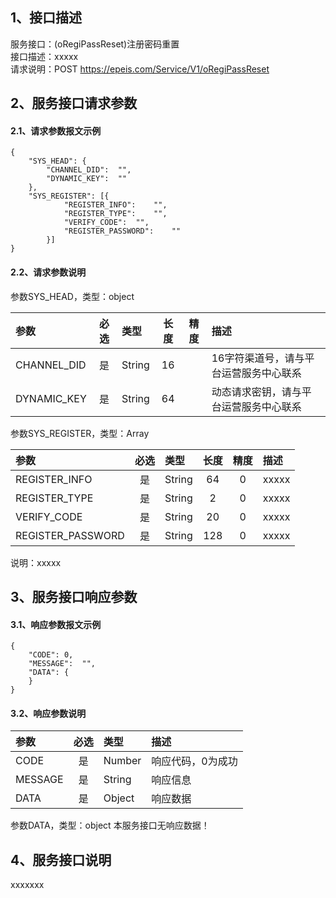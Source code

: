 ## 1、接口描述  
服务接口：(oRegiPassReset)注册密码重置  
接口描述：xxxxx  
请求说明：POST https://epeis.com/Service/V1/oRegiPassReset  
  
## 2、服务接口请求参数  
#### 2.1、请求参数报文示例  
~~~  
{
	"SYS_HEAD":	{
		"CHANNEL_DID":	"",
		"DYNAMIC_KEY":	""
	},
	"SYS_REGISTER":	[{
			"REGISTER_INFO":	"",
			"REGISTER_TYPE":	"",
			"VERIFY_CODE":	"",
			"REGISTER_PASSWORD":	""
		}]
}  
~~~  
#### 2.2、请求参数说明  
参数SYS_HEAD，类型：object  
  
| 参数 | 必选 | 类型 | 长度 | 精度 | 描述 |  
| :----------------- | :----: | :-------- | :----: | :----: | :---------------- |  
| CHANNEL_DID | 是 | String | 16 |   | 16字符渠道号，请与平台运营服务中心联系 |  
| DYNAMIC_KEY | 是 | String | 64 |   | 动态请求密钥，请与平台运营服务中心联系 |  
  
参数SYS_REGISTER，类型：Array  
  
| 参数              | 必选 | 类型     | 长度 | 精度 | 描述             |  
| :----------------- | :----: | :-------- | :----: | :----: | :---------------- |  
| REGISTER_INFO |  是  | String   | 64 | 0 | xxxxx |  
| REGISTER_TYPE |  是  | String   | 2 | 0 | xxxxx |  
| VERIFY_CODE |  是  | String   | 20 | 0 | xxxxx |  
| REGISTER_PASSWORD |  是  | String   | 128 | 0 | xxxxx |  
  
说明：xxxxx  
  
## 3、服务接口响应参数  
#### 3.1、响应参数报文示例  
~~~  
{
	"CODE":	0,
	"MESSAGE":	"",
	"DATA":	{
	}
}  
~~~  
#### 3.2、响应参数说明  
  
| 参数              | 必选 | 类型     | 描述             |  
| :----------------- | :----: | :-------- | :---------------- |  
| CODE | 是 | Number | 响应代码，0为成功 |  
| MESSAGE | 是 | String | 响应信息 |  
| DATA | 是 | Object | 响应数据 |  
  
参数DATA，类型：object 本服务接口无响应数据！  
## 4、服务接口说明  
xxxxxxx  
